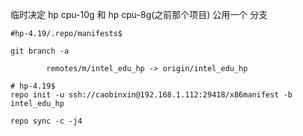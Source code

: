 临时决定 hp cpu-10g 和 hp cpu-8g(之前那个项目) 公用一个 分支

```shell
#hp-4.19/.repo/manifests$ 

git branch -a

		remotes/m/intel_edu_hp -> origin/intel_edu_hp
```





```shell
# hp-4.19$ 
repo init -u ssh://caobinxin@192.168.1.112:29418/x86manifest -b intel_edu_hp

repo sync -c -j4
```




